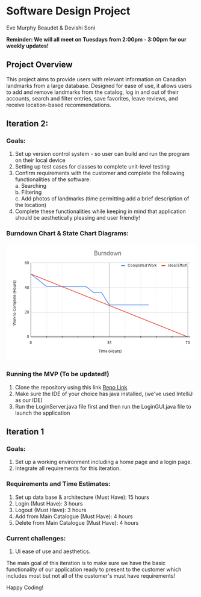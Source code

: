 # **Software Design Project**

Eve Murphy Beaudet & Devishi Soni 

**Reminder: We will all meet on Tuesdays from 2:00pm - 3:00pm for our weekly updates!**

## Project Overview ##
This project aims to provide users with relevant information on Canadian landmarks from a large database. Designed for ease of use, it allows users to add and remove landmarks from the catalog, log in and out of their accounts, search and filter entries, save favorites, leave reviews, and receive location-based recommendations.

## Iteration 2:

### Goals:
1. Set up version control system - so user can build and run the program on their local device
2. Setting up test cases for classes to complete unit-level testing
3. Confirm requirements with the customer and complete the following functionalities of the software:  
     a. Searching  
     b. Filtering  
     c. Add photos of landmarks (time permitting add a brief description of the location)  
4. Complete these functionalities while keeping in mind that application should be aesthetically pleasing and user friendly!

### Burndown Chart & State Chart Diagrams:

<p align="center">
  <img src="Burndown.png"/>
</p>

### Running the MVP (To be updated!)

1. Clone the repository using this link [Repo Link](https://github.com/DevishiSoni/Software-Design-Project.git)
2. Make sure the IDE of your choice has java installed, (we've used IntelliJ as our IDE)
3. Run the LoginServer.java file first and then run the LoginGUI.java file to launch the application


## Iteration 1

### Goals:
1. Set up a working environment including a home page and a login page.
2. Integrate all requirements for this iteration.

### Requirements and Time Estimates: 
1. Set up data base & architecture (Must Have): 15 hours
2. Login (Must Have): 3 hours
3. Logout (Must Have): 3 hours
4. Add from Main Catalogue (Must Have): 4 hours
5. Delete from Main Catalogue (Must Have): 4 hours

### Current challenges:
1. UI ease of use and aesthetics.

The main goal of this iteration is to make sure we have the basic functionality of our application ready to present to the customer which includes most but not all of the customer's must have requirements!





Happy Coding!


